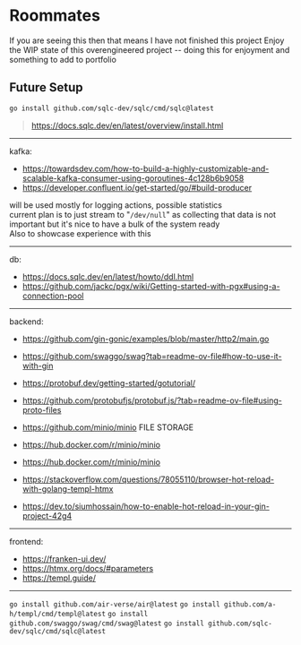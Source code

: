 # Roommates

If you are seeing this then that means I have not finished this project
Enjoy the WIP state of this overengineered project -- doing this for enjoyment and something to add to portfolio

## Future Setup

```bash
go install github.com/sqlc-dev/sqlc/cmd/sqlc@latest
```

> <https://docs.sqlc.dev/en/latest/overview/install.html>

---

kafka:

- <https://towardsdev.com/how-to-build-a-highly-customizable-and-scalable-kafka-consumer-using-goroutines-4c128b6b9058>
- <https://developer.confluent.io/get-started/go/#build-producer>

will be used mostly for logging actions, possible statistics  
current plan is to just stream to "`/dev/null`" as collecting that data is not important but it's nice to have a bulk of the system ready  
Also to showcase experience with this

---

db:

- <https://docs.sqlc.dev/en/latest/howto/ddl.html>
- <https://github.com/jackc/pgx/wiki/Getting-started-with-pgx#using-a-connection-pool>

---

backend:

- <https://github.com/gin-gonic/examples/blob/master/http2/main.go>
- <https://github.com/swaggo/swag?tab=readme-ov-file#how-to-use-it-with-gin>

- <https://protobuf.dev/getting-started/gotutorial/>
- <https://github.com/protobufjs/protobuf.js/?tab=readme-ov-file#using-proto-files>

- <https://github.com/minio/minio> FILE STORAGE
- <https://hub.docker.com/r/minio/minio>
- <https://hub.docker.com/r/minio/minio>

- <https://stackoverflow.com/questions/78055110/browser-hot-reload-with-golang-templ-htmx>
- <https://dev.to/siumhossain/how-to-enable-hot-reload-in-your-gin-project-42g4>

---

frontend:

- <https://franken-ui.dev/>
- <https://htmx.org/docs/#parameters>
- <https://templ.guide/>

---

`go install github.com/air-verse/air@latest`
`go install github.com/a-h/templ/cmd/templ@latest`
`go install github.com/swaggo/swag/cmd/swag@latest`
`go install github.com/sqlc-dev/sqlc/cmd/sqlc@latest`
